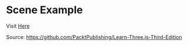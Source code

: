 # Scene Example

Visit [Here](https://feilvan-threejs-directionallight.netlify.app/)

Source: <https://github.com/PacktPublishing/Learn-Three.js-Third-Edition>
